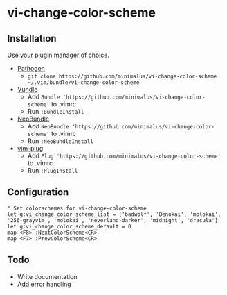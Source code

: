 # vi-change-color-scheme

## Installation

Use your plugin manager of choice.

- [Pathogen](https://github.com/tpope/vim-pathogen)
  - `git clone https://github.com/minimalus/vi-change-color-scheme ~/.vim/bundle/vi-change-color-scheme`
- [Vundle](https://github.com/gmarik/vundle)
  - Add `Bundle 'https://github.com/minimalus/vi-change-color-scheme'` to .vimrc
  - Run `:BundleInstall`
- [NeoBundle](https://github.com/Shougo/neobundle.vim)
  - Add `NeoBundle 'https://github.com/minimalus/vi-change-color-scheme'` to .vimrc
  - Run `:NeoBundleInstall`
- [vim-plug](https://github.com/junegunn/vim-plug)
  - Add `Plug 'https://github.com/minimalus/vi-change-color-scheme'` to .vimrc
  - Run `:PlugInstall`

## Configuration
    " Set colorschemes for vi-change-color-scheme                                                                                                     
    let g:vi_change_color_scheme_list = ['badwolf', 'Benokai', 'molokai', '256-grayvim', 'molokai', 'neverland-darker', 'midnight', 'dracula']        
    let g:vi_change_color_scheme_default = 0                                                                                                          
    map <F8> :NextColorScheme<CR>                                                                                                                     
    map <F7> :PrevColorScheme<CR> 


## Todo
  - Write documentation
  - Add error handling
